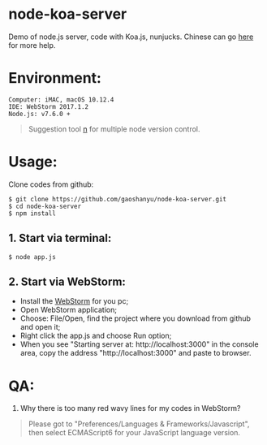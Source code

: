 # node-koa-server
Demo of node.js server, code with Koa.js, nunjucks.
Chinese can go [here](http://www.jianshu.com/p/4b03cbdb28d2) for more help.

# Environment:
```
Computer: iMAC, macOS 10.12.4
IDE: WebStorm 2017.1.2
Node.js: v7.6.0 +
```
> Suggestion tool [n](https://github.com/tj/n) for multiple node version control.

# Usage:
Clone codes from github:
```
$ git clone https://github.com/gaoshanyu/node-koa-server.git
$ cd node-koa-server
$ npm install
```
## 1. Start via terminal:
```
$ node app.js
```

## 2. Start via WebStorm:
- Install the [WebStorm](https://www.jetbrains.com/webstorm/) for you pc;
- Open WebStorm application;
- Choose: File/Open, find the project where you download from github and open it;
- Right click the app.js and choose Run option;
- When you see "Starting server at: http://localhost:3000" in the console area, copy the address "http://localhost:3000" and paste to browser.

# QA:
1. Why there is too many red wavy lines for my codes in WebStorm?
> Please got to "Preferences/Languages & Frameworks/Javascript", then select ECMAScript6 for your JavaScript language version.
